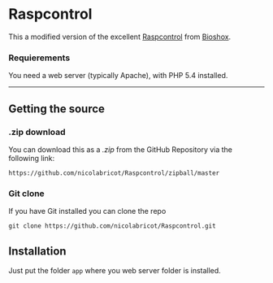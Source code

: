 # Raspcontrol

This a modified version of the excellent [Raspcontrol](//github.com/Bioshox/Raspcontrol) from [Bioshox](//github.com/Bioshox).

### Requierements

You need a web server (typically Apache), with PHP 5.4 installed.

***

## Getting the source

### .zip download

You can download this as a _.zip_ from the GitHub Repository via the following link: 

	https://github.com/nicolabricot/Raspcontrol/zipball/master
		
### Git clone

If you have Git installed you can clone the repo

	git clone https://github.com/nicolabricot/Raspcontrol.git

## Installation

Just put the folder `app` where you web server folder is installed.
